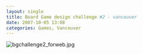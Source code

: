 ```yaml
---
layout: single
title: Board Game design challenge #2 - vancouver
date: 2007-10-05 13:08
categories: Games, Vancouver
---
```

<img src="/public/uploads/2007/10/bgchallenge2_forweb.jpg" alt="bgchallenge2_forweb.jpg" />
